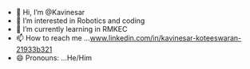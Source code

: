 - 👋 Hi, I’m @Kavinesar
- 👀 I’m interested in Robotics and coding
- 🌱 I’m currently learning in RMKEC
- 📫 How to reach me ...www.linkedin.com/in/kavinesar-koteeswaran-21933b321
- 😄 Pronouns: ...He/Him
<!---
Kavinesar/Kavinesar is a ✨ special ✨ repository because its `README.md` (this file) appears on your GitHub profile.
You can click the Preview link to take a look at your changes.
--->
